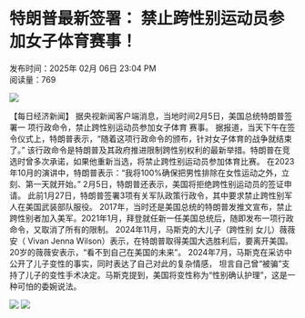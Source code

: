 # 特朗普最新签署： 禁止跨性别运动员参加女子体育赛事！

发布时间：2025年 02月 06日 23:04 PM  
阅读量：769

![](https://sb-a16y6q7k5z00x2.s3.ap-southeast-1.amazonaws.com/news_images/47/79778/1.jpg)

【每日经济新闻】 据央视新闻客户端消息，当地时间2月5日，美国总统特朗普签署一 项行政命令，禁止跨性别运动员参加女子体育 赛事。 据报道，当天下午在签令仪式上，特朗普表示，“随着这项行政命令的颁布，针对女子体育的战争就结束 了。” 该行政命令是特朗普及其政府推进限制跨性别权利的最新举措。特朗普在竞选时曾多次承诺，如果他重新当选，将禁止跨性别运动员参加体育比赛。 在2023年10月的演讲中，特朗普表示：“我将100%确保把男性排除在女性运动之外，立刻、第一天就开始。” 2月5日，特朗普还表示，美国将拒绝跨性别运动员的签证申请。 此前1月27日，特朗普签署3项有关军队政策行政令，其中要求禁止跨性别军人在美国武装部队服役。 2017年，当时还是美国总统的特朗普发推文宣布，禁止跨性别者加入美军。2021年1月，拜登就任新一任美国总统后，随即发布一项行政命令，又取消了所有的限制。 2024年11月，马斯克的大儿子（跨性别 女儿）薇薇安（ Vivan Jenna Wilson）表示，在特朗普取得美国大选胜利后，要离开美国。20岁的薇薇安表示，“看不到自己在美国的未来”。 2024年7月，马斯克在采访中公开了儿子变性的事实，同时表达了自己对此的复杂情感， 坦言自己曾“被骗”支持了儿子的变性手术决定。马斯克提到，美国将变性称为“性别确认护理”，这是一种可怕的委婉说法。

[![](https://www.shangbaoindonesia.com/assets/img/sharebox/sh-fb.png)](javascript:void(0)) [![](https://www.shangbaoindonesia.com/assets/img/sharebox/sh-tw.png)](javascript:void(0))
